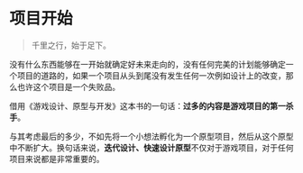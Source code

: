 # 项目开始

> 千里之行，始于足下。

没有什么东西能够在一开始就确定好未来走向的，没有任何完美的计划能够确定一个项目的道路的，如果一个项目从头到尾没有发生任何一次例如设计上的改变，那么也许这个项目是一个失败品。

借用《游戏设计、原型与开发》这本书的一句话：**过多的内容是游戏项目的第一杀手**。

与其考虑最后的多少，不如先将一个小想法孵化为一个原型项目，然后从这个原型中不断扩大。换句话来说，**迭代设计、快速设计原型**不仅对于游戏项目，对于任何项目来说都是非常重要的。
